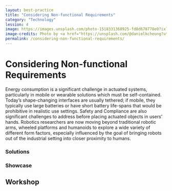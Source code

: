 ```yaml
---
layout: best-practice
title: "Considering Non-functional Requirements"
category: "Technology"
lession: 4
image: https://images.unsplash.com/photo-1518331368925-fd8d678778e0?ixlib=rb-1.2.1&ixid=eyJhcHBfaWQiOjEyMDd9&auto=format&fit=crop&w=1350&q=80
image-credits: Photo by <a href="https://unsplash.com/@danielkcheung?utm_source=unsplash&amp;utm_medium=referral&amp;utm_content=creditCopyText">Daniel Cheung</a> on <a href="/s/photos/plug?utm_source=unsplash&amp;utm_medium=referral&amp;utm_content=creditCopyText">Unsplash</a>
permalink: /considering-non-functional-requirements/
---
```


# Considering Non-functional Requirements
Energy consumption is a significant challenge in actuated systems, particularly in mobile or wearable solutions which must be self-contained. Today’s shape-changing interfaces are usually tethered; if mobile, they typically use large batteries or have short battery life-spans that would be prohibitive in realistic use settings. Safety and Compliance are also significant challenges to address before placing actuated objects in users’ hands. Robotics researchers are now moving beyond traditional robotic arms, wheeled platforms and humanoids to explore a wide variety of different form factors, especially influenced by the goal of bringing robots out of the industrial setting into closer proximity to humans.

### Solutions

### Showcase

## Workshop

